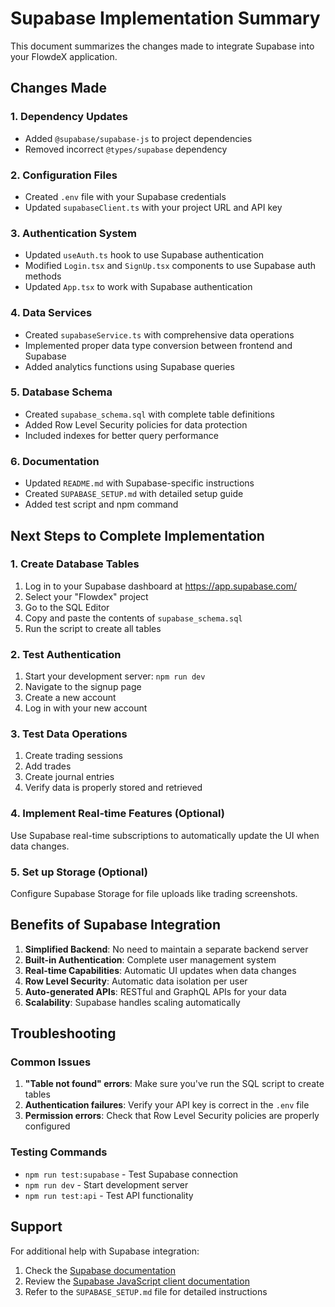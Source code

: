 # Supabase Implementation Summary

This document summarizes the changes made to integrate Supabase into your FlowdeX application.

## Changes Made

### 1. Dependency Updates
- Added `@supabase/supabase-js` to project dependencies
- Removed incorrect `@types/supabase` dependency

### 2. Configuration Files
- Created `.env` file with your Supabase credentials
- Updated `supabaseClient.ts` with your project URL and API key

### 3. Authentication System
- Updated `useAuth.ts` hook to use Supabase authentication
- Modified `Login.tsx` and `SignUp.tsx` components to use Supabase auth methods
- Updated `App.tsx` to work with Supabase authentication

### 4. Data Services
- Created `supabaseService.ts` with comprehensive data operations
- Implemented proper data type conversion between frontend and Supabase
- Added analytics functions using Supabase queries

### 5. Database Schema
- Created `supabase_schema.sql` with complete table definitions
- Added Row Level Security policies for data protection
- Included indexes for better query performance

### 6. Documentation
- Updated `README.md` with Supabase-specific instructions
- Created `SUPABASE_SETUP.md` with detailed setup guide
- Added test script and npm command

## Next Steps to Complete Implementation

### 1. Create Database Tables
1. Log in to your Supabase dashboard at https://app.supabase.com/
2. Select your "Flowdex" project
3. Go to the SQL Editor
4. Copy and paste the contents of `supabase_schema.sql`
5. Run the script to create all tables

### 2. Test Authentication
1. Start your development server: `npm run dev`
2. Navigate to the signup page
3. Create a new account
4. Log in with your new account

### 3. Test Data Operations
1. Create trading sessions
2. Add trades
3. Create journal entries
4. Verify data is properly stored and retrieved

### 4. Implement Real-time Features (Optional)
Use Supabase real-time subscriptions to automatically update the UI when data changes.

### 5. Set up Storage (Optional)
Configure Supabase Storage for file uploads like trading screenshots.

## Benefits of Supabase Integration

1. **Simplified Backend**: No need to maintain a separate backend server
2. **Built-in Authentication**: Complete user management system
3. **Real-time Capabilities**: Automatic UI updates when data changes
4. **Row Level Security**: Automatic data isolation per user
5. **Auto-generated APIs**: RESTful and GraphQL APIs for your data
6. **Scalability**: Supabase handles scaling automatically

## Troubleshooting

### Common Issues

1. **"Table not found" errors**: Make sure you've run the SQL script to create tables
2. **Authentication failures**: Verify your API key is correct in the `.env` file
3. **Permission errors**: Check that Row Level Security policies are properly configured

### Testing Commands

- `npm run test:supabase` - Test Supabase connection
- `npm run dev` - Start development server
- `npm run test:api` - Test API functionality

## Support

For additional help with Supabase integration:
1. Check the [Supabase documentation](https://supabase.com/docs)
2. Review the [Supabase JavaScript client documentation](https://supabase.com/docs/reference/javascript)
3. Refer to the `SUPABASE_SETUP.md` file for detailed instructions